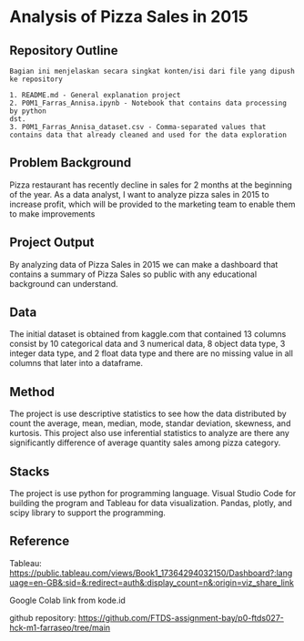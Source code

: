 # Analysis of Pizza Sales  in 2015

## Repository Outline
`Bagian ini menjelaskan secara singkat konten/isi dari file yang dipush ke repository`


```
1. README.md - General explanation project
2. P0M1_Farras_Annisa.ipynb - Notebook that contains data processing by python
dst.
3. P0M1_Farras_Annisa_dataset.csv - Comma-separated values that contains data that already cleaned and used for the data exploration
```

## Problem Background

Pizza restaurant has recently decline in sales for 2 months at the beginning of the year. As a data analyst, I want to analyze pizza sales in 2015 to increase profit, which will be provided to the marketing team to enable them to make improvements

## Project Output
By analyzing data of Pizza Sales in 2015 we can make a dashboard that contains a summary of Pizza Sales so public with any educational background can understand.

## Data
The initial dataset is obtained from kaggle.com that contained 13 columns consist by 10 categorical data and 3 numerical data, 8 object data type, 3 integer data type, and 2 float data type and there are no missing value in all columns that later into a dataframe.

## Method
The project is use descriptive statistics to see how the data distributed by count the average, mean, median, mode, standar deviation, skewness, and kurtosis. This project also use inferential statistics to analyze are there any significantly difference of average quantity sales among pizza category.

## Stacks
The project is use python for programming language. Visual Studio Code for building the program and Tableau for data visualization. Pandas, plotly, and scipy library to support the programming.

## Reference

Tableau: https://public.tableau.com/views/Book1_17364294032150/Dashboard?:language=en-GB&:sid=&:redirect=auth&:display_count=n&:origin=viz_share_link

Google Colab link from kode.id

github repository:
https://github.com/FTDS-assignment-bay/p0-ftds027-hck-m1-farraseo/tree/main


